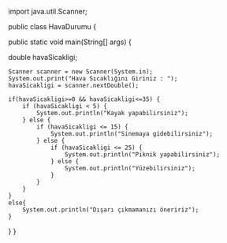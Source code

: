 import java.util.Scanner;

public class HavaDurumu {
	
public static void main(String[] args) {

double havaSicakligi;


    Scanner scanner = new Scanner(System.in);
    System.out.print("Hava Sıcaklığını Giriniz : ");
    havaSicakligi = scanner.nextDouble();

    if(havaSicakligi>=0 && havaSicakligi<=35) {
        if (havaSicakligi < 5) {
            System.out.println("Kayak yapabilirsiniz");
        } else {
            if (havaSicakligi <= 15) {
                System.out.println("Sinemaya gidebilirsiniz");
            } else {
                if (havaSicakligi <= 25) {
                    System.out.println("Piknik yapabilirsiniz");
                } else {
                    System.out.println("Yüzebilirsiniz");
                }
            }
        }
    }
    else{
        System.out.println("Dışarı çıkmamanızı öneririz");
    }
}
}
